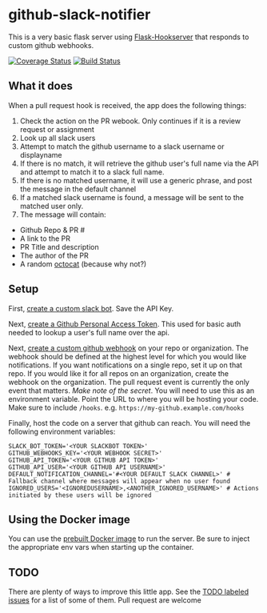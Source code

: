 # github-slack-notifier

This is a very basic flask server using [Flask-Hookserver](https://github.com/nickfrostatx/flask-hookserver)
that responds to custom github webhooks.

[![Coverage Status](https://coveralls.io/repos/github/CruxConnect/github-review-slack-notifier/badge.svg?branch=master)](https://coveralls.io/github/CruxConnect/github-review-slack-notifier)
[![Build Status](https://drone.cruxconnect.com/api/badges/CruxConnect/github-review-slack-notifier/status.svg)](https://drone.cruxconnect.com/CruxConnect/github-review-slack-notifier/)


## What it does

When a pull request hook is received, the app does the following things:

1. Check the action on the PR webook. Only continues if it is a review request or assignment
1. Look up all slack users
1. Attempt to match the github username to a slack username or displayname
1. If there is no match, it will retrieve the github user's full name via the API and attempt to match it to a slack full name.
1. If there is no matched username, it will use a generic phrase, and post the message in the default channel
1. If a matched slack username is found, a message will be sent to the matched user only.
1. The message will contain:
  * Github Repo & PR #
  * A link to the PR
  * PR Title and description
  * The author of the PR
  * A random [octocat](http://octodex.github.com) (because why not?)

## Setup

First, [create a custom slack bot](https://get.slack.help/hc/en-us/articles/115005265703-Create-a-bot-for-your-workspace#create-a-bot).
Save the API Key.

Next, [create a Github Personal Access Token](https://help.github.com/articles/creating-a-personal-access-token-for-the-command-line/).
This used for basic auth needed to lookup a user's full name over the api.

Next, [create a custom github webhook](https://developer.github.com/webhooks/creating/) on your repo or organization.
The webhook should be defined at the highest level for which you would like notifications.
If you want notifications on a single repo, set it up on that repo.
If you would like it for all repos on an organization, create the webhook on the organization.
The pull request event is currently the only event that matters.
*Make note of the secret*. You will need to use this as an environment variable.
Point the URL to where you will be hosting your code.
Make sure to include `/hooks`. e.g. `https://my-github.example.com/hooks`

Finally, host the code on a server that github can reach.
You will need the following environment variables:

```
SLACK_BOT_TOKEN='<YOUR SLACKBOT TOKEN>'
GITHUB_WEBHOOKS_KEY='<YOUR WEBHOOK SECRET>'
GITHUB_API_TOKEN='<YOUR GITHUB API TOKEN>'
GITHUB_API_USER='<YOUR GITHUB API USERNAME>'
DEFAULT_NOTIFICATION_CHANNEL='#<YOUR DEFAULT SLACK CHANNEL>' # Fallback channel where messages will appear when no user found
IGNORED_USERS='<IGNOREDUSERNAME>,<ANOTHER_IGNORED_USERNAME>' # Actions initiated by these users will be ignored
```

## Using the Docker image

You can use the [prebuilt Docker image](https://hub.docker.com/r/gidgidonihah/github-review-slack-notifier/) to run the server. Be sure to inject the appropriate env vars when starting up the container.

## TODO

There are plenty of ways to improve this little app.
See the [TODO labeled issues](https://github.com/Gidgidonihah/github-review-slack-notifier/issues?q=is%3Aissue+is%3Aopen+label%3Atodo) for a list of some of them.
Pull request are welcome
